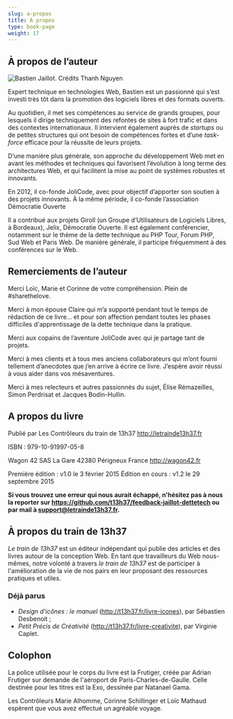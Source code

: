```yaml
---
slug: a-propos
title: A propos
type: book-page
weight: 17
---
```

## À propos de l’auteur

![Bastien Jaillot. Crédits Thanh Nguyen](../../images/portrait-bastien-baillot-orig.jpg)

Expert technique en technologies Web, Bastien est un passionné qui s’est investi très tôt dans la promotion des logiciels libres et des formats ouverts.

Au quotidien, il met ses compétences au service de grands groupes, pour lesquels il dirige techniquement des refontes de sites à fort trafic et dans des contextes internationaux. Il intervient également auprès de *startups* ou de petites structures qui ont besoin de compétences fortes et d’une *task-force* efficace pour la réussite de leurs projets.

D’une manière plus générale, son approche du développement Web met en avant les méthodes et techniques qui favorisent l’évolution à long terme des architectures Web, et qui facilitent la mise au point de systèmes robustes et innovants.

En 2012, il co-fonde JoliCode, avec pour objectif d’apporter son soutien à des projets innovants.
À la même période, il co-fonde l’association Démocratie Ouverte

Il a contribué aux projets Giroll (un Groupe d’Utilisateurs de Logiciels Libres, à Bordeaux), Jelix, Démocratie Ouverte. Il est également conférencier, notamment sur le thème de la dette technique au PHP Tour, Forum PHP, Sud Web et Paris Web. De manière générale, il participe fréquemment à des conférences sur le Web.

## Remerciements de l’auteur

Merci Loïc, Marie et Corinne de votre compréhension. Plein de #sharethelove.

Merci à mon épouse Claire qui m’a supporté pendant tout le temps de rédaction de ce livre… et pour son affection pendant toutes les phases difficiles d'apprentissage de la dette technique dans la pratique.

Merci aux copains de l’aventure JoliCode avec qui je partage tant de projets.

Merci à mes clients et à tous mes anciens collaborateurs qui m’ont fourni tellement d’anecdotes que j’en arrive à écrire ce livre.
J’espère avoir réussi à vous aider dans vos mésaventures.

Merci à mes relecteurs et autres passionnés du sujet, Élise Rémazeilles, Simon Perdrisat et Jacques Bodin-Hullin.


## A propos du livre

Publié par Les Contrôleurs du train de 13h37
<http://letrainde13h37.fr>

ISBN : 979-10-91997-05-8

Wagon 42 SAS
La Gare
42380 Périgneux
France
<http://wagon42.fr>

Première édition : v1.0 le 3 février 2015
Édition en cours : v1.2 le 29 septembre 2015

**Si vous trouvez une erreur qui nous aurait échappé, n'hésitez pas à nous la reporter sur <https://github.com/t13h37/feedback-jaillot-dettetech> ou par mail à support@letrainde13h37.fr.**

## À propos du train de 13h37

*Le train de 13h37* est un éditeur indépendant qui publie des articles et des livres autour de la conception Web.
En tant que travailleurs du Web nous-mêmes, notre volonté à travers *le train de 13h37* est de participer à l'amélioration de la vie de nos pairs en leur proposant des ressources pratiques et utiles.

### Déjà parus

- *Design d'icônes : le manuel* (<http://t13h37.fr/livre-icones>), par Sébastien Desbenoit ;
- *Petit Précis de Créativité* (<http://t13h37.fr/livre-creativite>), par Virginie Caplet.


## Colophon

La police utilisée pour le corps du livre est la Frutiger, créée par Adrian Frutiger sur demande de l'aéroport de Paris-Charles-de-Gaulle. Celle destinée pour les titres est la Exo, dessinée par Natanael Gama.

Les Contrôleurs Marie Alhomme, Corinne Schillinger et Loïc Mathaud espèrent que vous avez effectué un agréable voyage.
